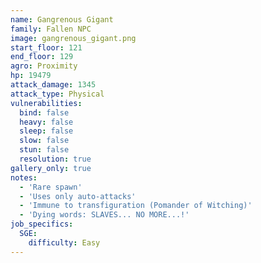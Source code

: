 ```yaml
---
name: Gangrenous Gigant
family: Fallen NPC
image: gangrenous_gigant.png
start_floor: 121
end_floor: 129
agro: Proximity
hp: 19479
attack_damage: 1345
attack_type: Physical
vulnerabilities:
  bind: false
  heavy: false
  sleep: false
  slow: false
  stun: false
  resolution: true
gallery_only: true
notes:
  - 'Rare spawn'
  - 'Uses only auto-attacks'
  - 'Immune to transfiguration (Pomander of Witching)'
  - 'Dying words: SLAVES... NO MORE...!'
job_specifics:
  SGE:
    difficulty: Easy
---
```

